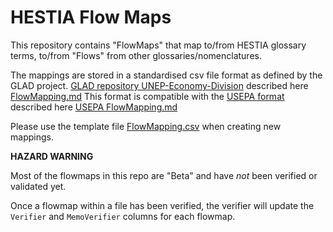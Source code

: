 # HESTIA Flow Maps

This repository contains "FlowMaps" that map to/from HESTIA glossary terms, to/from "Flows" from other glossaries/nomenclatures.

The mappings are stored in a standardised csv file format as defined by the GLAD project. [GLAD repository UNEP-Economy-Division](https://github.com/UNEP-Economy-Division/GLAD-ElementaryFlowResources) described here [FlowMapping.md](https://github.com/UNEP-Economy-Division/GLAD-ElementaryFlowResources/blob/master/Formats/FlowMapping.md)
This format is compatible with the [USEPA format](https://github.com/USEPA/fedelemflowlist) described here [USEPA FlowMapping.md](https://github.com/USEPA/fedelemflowlist/blob/master/format%20specs/FlowMapping.md)

Please use the template file [FlowMapping.csv](https://github.com/UNEP-Economy-Division/GLAD-ElementaryFlowResources/blob/master/Formats/FlowMapping.csv) when creating new mappings.

**HAZARD WARNING**

Most of the flowmaps in this repo are "Beta" and have _not_ been verified or validated yet.

Once a flowmap within a file has been verified, the verifier will update the `Verifier` and `MemoVerifier` columns for each flowmap.
